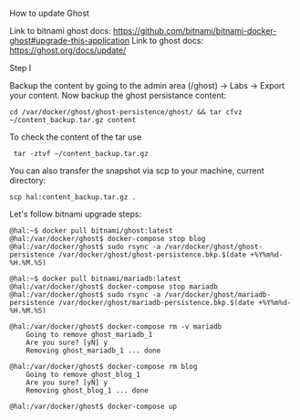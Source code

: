 How to update Ghost

Link to bitnami ghost docs: https://github.com/bitnami/bitnami-docker-ghost#upgrade-this-application
Link to ghost docs: https://ghost.org/docs/update/

Step I

Backup the content by going to the admin area (/ghost) -> Labs -> Export your content.
Now backup the ghost persistance content:
    
    cd /var/docker/ghost/ghost-persistence/ghost/ && tar cfvz ~/content_backup.tar.gz content
    
To check the content of the tar use

     tar -ztvf ~/content_backup.tar.gz
     
You can also transfer the snapshot via scp to your machine, current directory:

    scp hal:content_backup.tar.gz .
    

Let's follow bitnami upgrade steps:

    @hal:~$ docker pull bitnami/ghost:latest
    @hal:/var/docker/ghost$ docker-compose stop blog
    @hal:/var/docker/ghost$ sudo rsync -a /var/docker/ghost/ghost-persistence /var/docker/ghost/ghost-persistence.bkp.$(date +%Y%m%d-%H.%M.%S)
    
    @hal:~$ docker pull bitnami/mariadb:latest
    @hal:/var/docker/ghost$ docker-compose stop mariadb
    @hal:/var/docker/ghost$ sudo rsync -a /var/docker/ghost/mariadb-persistence /var/docker/ghost/mariadb-persistence.bkp.$(date +%Y%m%d-%H.%M.%S)
    
    @hal:/var/docker/ghost$ docker-compose rm -v mariadb
        Going to remove ghost_mariadb_1
        Are you sure? [yN] y
        Removing ghost_mariadb_1 ... done
    
    @hal:/var/docker/ghost$ docker-compose rm blog
        Going to remove ghost_blog_1
        Are you sure? [yN] y
        Removing ghost_blog_1 ... done
    
    @hal:/var/docker/ghost$ docker-compose up
    
    
    
    
    
        
    
